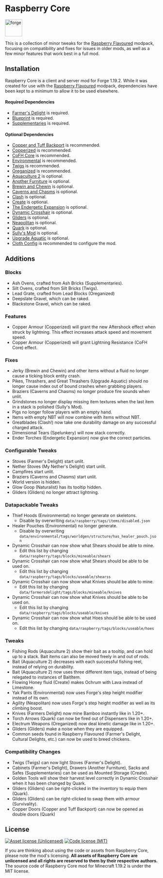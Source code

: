 # Raspberry Core

<a href='https://files.minecraftforge.net'><img alt="forge" height="56" src="https://cdn.jsdelivr.net/npm/@intergrav/devins-badges@3/assets/cozy/supported/forge_vector.svg"></a>

This is a collection of minor tweaks for the [Raspberry Flavoured](https://www.curseforge.com/minecraft/modpacks/raspberry-flavoured) modpack, focusing on compatibility and fixes for issues in older mods, as well as a few minor features that work best in a full mod.

## Installation

Raspberry Core is a client and server mod for Forge 1.19.2. While it was created for use with the [Raspberry Flavoured](https://www.curseforge.com/minecraft/modpacks/raspberry-flavoured) modpack, dependencies have been kept to a minimum to allow it to be used elsewhere.

#### Required Dependencies
- [Farmer's Delight](https://modrinth.com/mod/farmers-delight) is required.
- [Blueprint](https://modrinth.com/mod/blueprint) is required.
- [Supplementaries](https://modrinth.com/mod/supplementaries) is required.

#### Optional Dependencies
- [Copper and Tuff Backport](https://www.curseforge.com/minecraft/mc-mods/copper-tuff-backport-fabric) is recommended.
- [Copperized](https://www.curseforge.com/minecraft/mc-mods/copperized) is recommended.
- [CoFH Core](https://www.curseforge.com/minecraft/mc-mods/cofh-core) is recommended.
- [Environmental](https://modrinth.com/mod/environmental) is recommended.
- [Twigs](https://modrinth.com/mod/twigs) is recommended.
- [Oreganized](https://modrinth.com/mod/oreganized) is recommended.
- [Aquaculture 2](https://modrinth.com/mod/aquaculture) is optional.
- [Another Furniture](https://modrinth.com/mod/another-furniture) is optional.
- [Brewin and Chewin](https://www.curseforge.com/minecraft/mc-mods/brewin-and-chewin) is optional.
- [Caverns and Chasms](https://modrinth.com/mod/caverns-and-chasms) is optional.
- [Clash](https://www.curseforge.com/minecraft/mc-mods/clash) is optional.
- [Create](https://modrinth.com/mod/create) is optional.
- [The Endergetic Expansion](https://modrinth.com/mod/endergetic) is optional.
- [Dynamic Crosshair](https://modrinth.com/mod/dynamiccrosshair) is optional.
- [Gliders](https://modrinth.com/mod/gliders) is optional.
- [Neapolitan](https://modrinth.com/mod/neapolitan) is optional.
- [Quark](https://modrinth.com/mod/quark) is optional.
- [Sully's Mod](https://modrinth.com/mod/sullysmod) is optional.
- [Upgrade Aquatic](https://modrinth.com/mod/upgrade-aquatic) is optional.
- [Cloth Config](https://modrinth.com/mod/cloth-config) is recommended to configure the mod.


## Additions

### Blocks
- Ash Ovens, crafted from Ash Bricks (Supplementaries).
- Silt Ovens, crafted from Silt Bricks (Twigs).
- Lead Grate, crafted from Lead Blocks (Oreganized)
- Deepslate Gravel, which can be raked.
- Blackstone Gravel, which can be raked.

### Features
- Copper Armour (Copperized) will grant the new Aftershock effect when struck by lightning. This effect increases attack speed and movement speed.
- Copper Armour (Copperized) will grant Lightning Resistance (CoFH Core) effect.

### Fixes
- Jerky (Brewin and Chewin) and other items without a fluid no longer cause a ticking block entity crash.
- Pikes, Thrashers, and Great Thrashers (Upgrade Aquatic) should no longer cause index out of bound crashes when grabbing players.
- Braziers (Caverns and Chasms) no longer produce fire sounds when unlit.
- Grindstones no longer display missing item textures when the last item in a stack is polished (Sully's Mod).
- Pigs no longer follow players with an empty hand.
- Items with empty NBT will now combine with items without NBT.
- Greatblades (Clash!) now take one durability damage on any successful charged attack.
- Dimensional Tears (Spelunkery) will now stack correctly.
- Ender Torches (Endergetic Expansion) now give the correct particles.

### Configurable Tweaks
- Stoves (Farmer's Delight) start unlit.
- Nether Stoves (My Nether's Delight) start unlit.
- Campfires start unlit.
- Braziers (Caverns and Chasms) start unlit.
- World version is hidden.
- Glow Goop (Naturalist) has its tooltip hidden.
- Gliders (Gliders) no longer attract lightning.

### Datapackable Tweaks
- Thief Hoods (Environmental) no longer generate on skeletons.
  - Disable by overwriting `data/raspberry/tags/items/disabled.json`
- Healer Pouches (Environmental) no longer generate.
  - Disable by overwriting `data/environmental/tags/worldgen/structure/has_healer_pouch.json`
- Dynamic Crosshair can now show what Shears should be able to mine.
  - Edit this list by changing `data/raspberry/tags/blocks/mineable/shears`
- Dynamic Crosshair can now show what Shears should be able to be used on.
  - Edit this list by changing `data/raspberry/tags/blocks/useable/shearss`
- Dynamic Crosshair can now show what Knives should be able to mine.
  - Edit this list by changing `data/farmersdelight/tags/blocks/mineable/knives`
- Dynamic Crosshair can now show what Knives should be able to be used on.
  - Edit this list by changing `data/raspberry/tags/blocks/useable/knives`
- Dynamic Crosshair can now show what Hoes should be able to be used on.
  - Edit this list by changing `data/raspberry/tags/blocks/useable/hoes`


### Tweaks
- Fishing Rods (Aquaculture 2) show their bait as a tooltip, and can hold up to a stack. Bait items can also be moved freely in and out of rods.
- Bait (Aquaculture 2) decreases with each successful fishing reel, instead of relying on durability.
- Bait (Aquaculture 2) now uses three different item tags, instead of being relegated to instances of BaitItem.
- Flowing Honey fluid (Create) makes Ochrum with Lava instead of Limestone.
- Yak Pants (Environmental) now uses Forge's step height modifier instead of its own.
- Agility (Neapolitan) now uses Forge's step height modifier as well as its climbing boost.
- Knives (Farmers Delight) now mine Bamboo instantly like in 1.20+.
- Torch Arrows (Quark) can now be fired out of Dispensers like in 1.20+.
- Electrum Weapons (Oreganized) now deal kinetic damage like in 1.20+.
- Gliders (Gliders) make a noise when they are equipped.
- Common seeds found in Raspberry Flavoured (Farmer's Delight, Cultural Delights, etc.) can now be used to breed chickens.

### Compatibility Changes
- Twigs (Twigs) can now light Stoves (Farmer's Delight).
- Cabinets (Farmer's Delight), Drawers (Another Furniture), Sacks and Safes (Supplementaries) can be used as Mounted Storage (Create).
- Golden Tools will show their harvest level correctly in Dynamic Crosshair when it has been changed by Quark.
- Gliders (Gliders) can be right-clicked in the inventory to equip them (Quark).
- Gliders (Gliders) can be right-clicked to swap them with armour (Survivality).
- Copper Doors (Copper and Tuff Backport) can now be opened as double doors (Quark)

## License
[![Asset license (Unlicensed)](https://img.shields.io/badge/assets%20license-All%20Rights%20Reserved-red.svg?style=flat-square)](https://en.wikipedia.org/wiki/All_rights_reserved)
[![Code license (MIT)](https://img.shields.io/badge/code%20license-MIT-green.svg?style=flat-square)](https://github.com/cassiancc/Raspberry-Core/blob/main/LICENSE.txt)



If you are thinking about using the code or assets from Raspberry Core, please note the mod's licensing. **All assets of Raspberry Core are unlicensed and all rights are reserved to them by their respective authors.** The source code of Raspberry Core mod for Minecraft 1.19.2 is under the MIT license.
